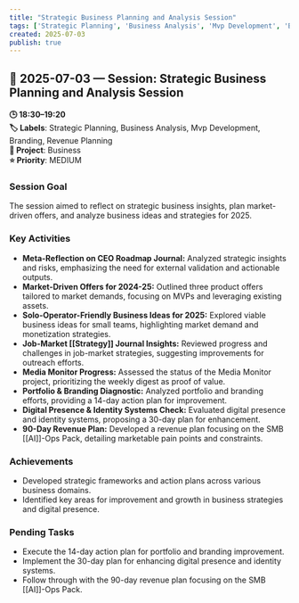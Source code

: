 ```yaml
---
title: "Strategic Business Planning and Analysis Session"
tags: ['Strategic Planning', 'Business Analysis', 'Mvp Development', 'Branding', 'Revenue Planning']
created: 2025-07-03
publish: true
---
```


## 📅 2025-07-03 — Session: Strategic Business Planning and Analysis Session

**🕒 18:30–19:20**  
**🏷️ Labels**: Strategic Planning, Business Analysis, Mvp Development, Branding, Revenue Planning  
**📂 Project**: Business  
**⭐ Priority**: MEDIUM  


### Session Goal
The session aimed to reflect on strategic business insights, plan market-driven offers, and analyze business ideas and strategies for 2025.

### Key Activities
- **Meta-Reflection on CEO Roadmap Journal:** Analyzed strategic insights and risks, emphasizing the need for external validation and actionable outputs.
- **Market-Driven Offers for 2024-25:** Outlined three product offers tailored to market demands, focusing on MVPs and leveraging existing assets.
- **Solo-Operator-Friendly Business Ideas for 2025:** Explored viable business ideas for small teams, highlighting market demand and monetization strategies.
- **Job-Market [[Strategy]] Journal Insights:** Reviewed progress and challenges in job-market strategies, suggesting improvements for outreach efforts.
- **Media Monitor Progress:** Assessed the status of the Media Monitor project, prioritizing the weekly digest as proof of value.
- **Portfolio & Branding Diagnostic:** Analyzed portfolio and branding efforts, providing a 14-day action plan for improvement.
- **Digital Presence & Identity Systems Check:** Evaluated digital presence and identity systems, proposing a 30-day plan for enhancement.
- **90-Day Revenue Plan:** Developed a revenue plan focusing on the SMB [[AI]]-Ops Pack, detailing marketable pain points and constraints.

### Achievements
- Developed strategic frameworks and action plans across various business domains.
- Identified key areas for improvement and growth in business strategies and digital presence.

### Pending Tasks
- Execute the 14-day action plan for portfolio and branding improvement.
- Implement the 30-day plan for enhancing digital presence and identity systems.
- Follow through with the 90-day revenue plan focusing on the SMB [[AI]]-Ops Pack.
